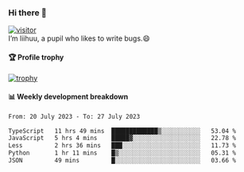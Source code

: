 ### Hi there 👋
[![visitor](https://visitor-badge.glitch.me/badge?page_id=liihuu&right_color=blue)](https://github.com/liihuu)<br>
I’m liihuu, a pupil who likes to write bugs.😄


#### 🏆 Profile trophy
[![trophy](https://github-profile-trophy.vercel.app?username=liihuu&margin-w=16&margin-h=16&rank=-C,-B)](https://github.com/liihuu)


#### 📊 Weekly development breakdown
<!--START_SECTION:waka-->

```txt
From: 20 July 2023 - To: 27 July 2023

TypeScript   11 hrs 49 mins  █████████████▒░░░░░░░░░░░   53.04 %
JavaScript   5 hrs 4 mins    █████▓░░░░░░░░░░░░░░░░░░░   22.78 %
Less         2 hrs 36 mins   ███░░░░░░░░░░░░░░░░░░░░░░   11.73 %
Python       1 hr 11 mins    █▒░░░░░░░░░░░░░░░░░░░░░░░   05.31 %
JSON         49 mins         █░░░░░░░░░░░░░░░░░░░░░░░░   03.66 %
```

<!--END_SECTION:waka-->

<!--
**liihuu/liihuu** is a ✨ _special_ ✨ repository because its `README.md` (this file) appears on your GitHub profile.

Here are some ideas to get you started:

- 🔭 I’m currently working on ...
- 🌱 I’m currently learning ...
- 👯 I’m looking to collaborate on ...
- 🤔 I’m looking for help with ...
- 💬 Ask me about ...
- 📫 How to reach me: ...
- 😄 Pronouns: ...
- ⚡ Fun fact: ...
-->
